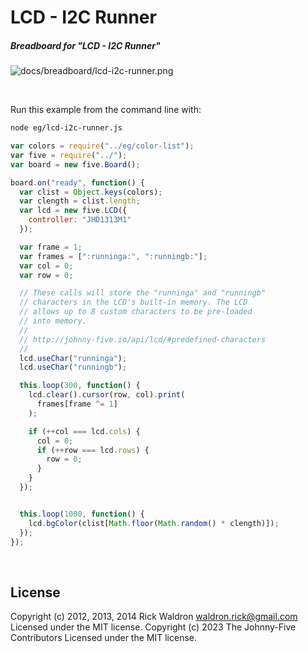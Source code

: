 <!--remove-start-->

# LCD - I2C Runner

<!--remove-end-->






##### Breadboard for "LCD - I2C Runner"



![docs/breadboard/lcd-i2c-runner.png](breadboard/lcd-i2c-runner.png)<br>

&nbsp;




Run this example from the command line with:
```bash
node eg/lcd-i2c-runner.js
```


```javascript
var colors = require("../eg/color-list");
var five = require("../");
var board = new five.Board();

board.on("ready", function() {
  var clist = Object.keys(colors);
  var clength = clist.length;
  var lcd = new five.LCD({
    controller: "JHD1313M1"
  });

  var frame = 1;
  var frames = [":runninga:", ":runningb:"];
  var col = 0;
  var row = 0;

  // These calls will store the "runninga" and "runningb"
  // characters in the LCD's built-in memory. The LCD
  // allows up to 8 custom characters to be pre-loaded
  // into memory.
  //
  // http://johnny-five.io/api/lcd/#predefined-characters
  //
  lcd.useChar("runninga");
  lcd.useChar("runningb");

  this.loop(300, function() {
    lcd.clear().cursor(row, col).print(
      frames[frame ^= 1]
    );

    if (++col === lcd.cols) {
      col = 0;
      if (++row === lcd.rows) {
        row = 0;
      }
    }
  });


  this.loop(1000, function() {
    lcd.bgColor(clist[Math.floor(Math.random() * clength)]);
  });
});

```








&nbsp;

<!--remove-start-->

## License
Copyright (c) 2012, 2013, 2014 Rick Waldron <waldron.rick@gmail.com>
Licensed under the MIT license.
Copyright (c) 2023 The Johnny-Five Contributors
Licensed under the MIT license.

<!--remove-end-->
